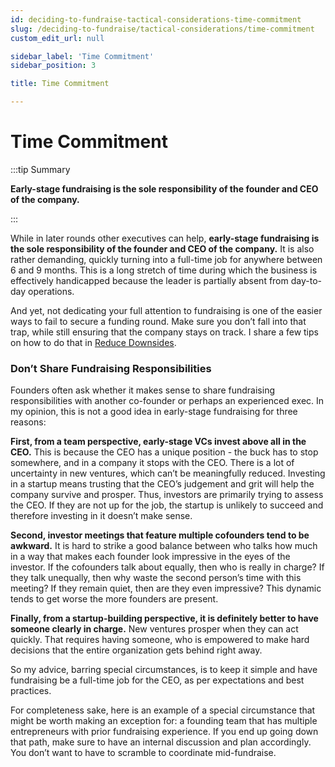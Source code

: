 ```yaml
---
id: deciding-to-fundraise-tactical-considerations-time-commitment
slug: /deciding-to-fundraise/tactical-considerations/time-commitment
custom_edit_url: null

sidebar_label: 'Time Commitment'
sidebar_position: 3

title: Time Commitment

---
```


# Time Commitment

:::tip Summary

**Early-stage fundraising is the sole responsibility of the founder and CEO of the company.**

:::

While in later rounds other executives can help, **early-stage fundraising is the sole responsibility of the founder and CEO of the company.** It is also rather demanding, quickly turning into a full-time job for anywhere between 6 and 9 months. This is a long stretch of time during which the business is effectively handicapped because the leader is partially absent from day-to-day operations. 

And yet, not dedicating your full attention to fundraising is one of the easier ways to fail to secure a funding round. Make sure you don’t fall into that trap, while still ensuring that the company stays on track. I share a few tips on how to do that in [Reduce Downsides](/phase-i-preparation/prepare-the-company/reduce-downsides). 

### Don’t Share Fundraising Responsibilities

Founders often ask whether it makes sense to share fundraising responsibilities with another co-founder or perhaps an experienced exec. In my opinion, this is not a good idea in early-stage fundraising for three reasons:

**First, from a team perspective, early-stage VCs invest above all in the CEO.** This is because the CEO has a unique position - the buck has to stop somewhere, and in a company it stops with the CEO. There is a lot of uncertainty in new ventures, which can’t be meaningfully reduced. Investing in a startup means trusting that the CEO’s judgement and grit will help the company survive and prosper. Thus, investors are primarily trying to assess the CEO. If they are not up for the job, the startup is unlikely to succeed and therefore investing in it doesn’t make sense. 

**Second, investor meetings that feature multiple cofounders tend to be awkward.** It is hard to strike a good balance between who talks how much in a way that makes each founder look impressive in the eyes of the investor. If the cofounders talk about equally, then who is really in charge? If they talk unequally, then why waste the second person’s time with this meeting? If they remain quiet, then are they even impressive? This dynamic tends to get worse the more founders are present. 

**Finally, from a startup-building perspective, it is definitely better to have someone clearly in charge.** New ventures prosper when they can act quickly. That requires having someone, who is empowered to make hard decisions that the entire organization gets behind right away.

So my advice, barring special circumstances, is to keep it simple and have fundraising be a full-time job for the CEO, as per expectations and best practices.

For completeness sake, here is an example of a special circumstance that might be worth making an exception for: a founding team that has multiple entrepreneurs with prior fundraising experience. If you end up going down that path, make sure to have an internal discussion and plan accordingly. You don’t want to have to scramble to coordinate mid-fundraise.